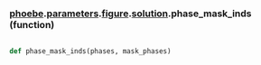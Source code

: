 ### [phoebe](phoebe.md).[parameters](phoebe.parameters.md).[figure](phoebe.parameters.figure.md).[solution](phoebe.parameters.figure.solution.md).phase_mask_inds (function)


```py

def phase_mask_inds(phases, mask_phases)

```



